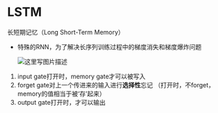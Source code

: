# LSTM



长短期记忆（Long Short-Term Memory）

* 特殊的RNN，为了解决长序列训练过程中的梯度消失和梯度爆炸问题

  ![这里写图片描述](D:\文档\Projects\torch-light\lstm-text-classfication\LSTM.jpg)

1. input gate打开时，memory gate才可以被写入
2. forget gate对上一个传进来的输入进行**选择性**忘记 （打开时，不forget，memory的值相当于被‘存’起来）
3. output gate打开时，才可以输出